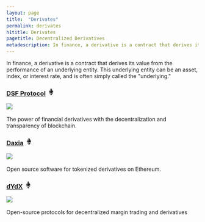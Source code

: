 ```yaml
---
layout: page
title:  "Derivates"
permalink: derivates
h1title: Derivates
pagetitle: Decentralized Derivatives   
metadescription: In finance, a derivative is a contract that derives its value from the performance of an underlying entity. This underlying entity can be an asset, index, or interest rate, and is often simply called the underlying.
---
```


In finance, a derivative is a contract that derives its value from the performance of an underlying entity. This underlying entity can be an asset, index, or interest rate, and is often simply called the "underlying."

### [DSF Protocol](https://dsfprotocol.com/) ![](/images/ether.png)

![](//image.thum.io/get/width/500/crop/600/https://dsfprotocol.com/)

The power of financial derivatives with the decentralization and transparency of blockchain.

### [Daxia](https://www.daxia.us/) ![](/images/ether.png)

![](//image.thum.io/get/width/500/crop/600/https://www.daxia.us/)

Open source software for tokenized derivatives on Ethereum.

### [dYdX](https://dydx.exchange/) ![](/images/ether.png)

![](//image.thum.io/get/width/500/crop/600/https://dydx.exchange/)

Open-source protocols for decentralized margin trading and derivatives

